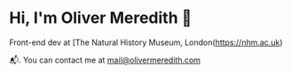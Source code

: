 # Hi, I'm Oliver Meredith 🐙

Front-end dev at [The Natural History Museum, London(https://nhm.ac.uk)

📬. You can contact me at [mail@olivermeredith.com](mailto:mail@olivermeredith.com)
<!--
**OajMeredith23/Oajmeredith23** is a ✨ _special_ ✨ repository because its `README.md` (this file) appears on your GitHub profile.

Here are some ideas to get you started:

- 🔭 I’m currently working on ...
- 🌱 I’m currently learning ...
- 👯 I’m looking to collaborate on ...
- 🤔 I’m looking for help with ...
- 💬 Ask me about ...
- 📫 How to reach me: ...
- 😄 Pronouns: ...
- ⚡ Fun fact: ...
-->
